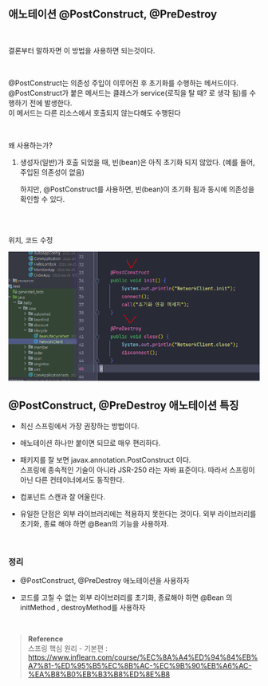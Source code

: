 ## 애노테이션 @PostConstruct, @PreDestroy

<br/>

결론부터 말하자면 이 방법을 사용하면 되는것이다.

<br/>

@PostConstruct는 의존성 주입이 이루어진 후 초기화를 수행하는 메서드이다. <br/>@PostConstruct가 붙은 메서드는 클래스가 service(로직을 탈 때? 로 생각 됨)를 수행하기 전에 발생한다. <br/>이 메서드는 다른 리소스에서 호출되지 않는다해도 수행된다

<br/>

왜 사용하는가?

1) 생성자(일반)가 호출 되었을 때, 빈(bean)은 아직 초기화 되지 않았다. (예를 들어, 주입된 의존성이 없음)

    하지만, @PostConstruct를 사용하면, 빈(bean)이 초기화 됨과 동시에 의존성을 확인할 수 있다. 


<br/><br/>

위치, 코드 수정

![이미지](/programming/img/스프링35.PNG)

## @PostConstruct, @PreDestroy 애노테이션 특징

- 최신 스프링에서 가장 권장하는 방법이다.

- 애노테이션 하나만 붙이면 되므로 매우 편리하다.
- 패키지를 잘 보면 javax.annotation.PostConstruct 이다. <br/>스프링에 종속적인 기술이 아니라 
JSR-250 라는 자바 표준이다. 따라서 스프링이 아닌 다른 컨테이너에서도 동작한다.
- 컴포넌트 스캔과 잘 어울린다.
- 유일한 단점은 외부 라이브러리에는 적용하지 못한다는 것이다. 외부 라이브러리를 초기화, 
종료 해야 하면 @Bean의 기능을 사용하자.

<br/>

### 정리

- @PostConstruct, @PreDestroy 애노테이션을 사용하자

- 코드를 고칠 수 없는 외부 라이브러리를 초기화, 종료해야 하면 @Bean 의 initMethod , destroyMethod를 사용하자


<br/>

>**Reference** <br/>스프링 핵심 원리 - 기본편 : https://www.inflearn.com/course/%EC%8A%A4%ED%94%84%EB%A7%81-%ED%95%B5%EC%8B%AC-%EC%9B%90%EB%A6%AC-%EA%B8%B0%EB%B3%B8%ED%8E%B8
